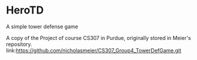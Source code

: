 # HeroTD
A simple tower defense game

A copy of the Project of course CS307 in Purdue, originally stored in Meier's repository. link:https://github.com/nicholasmeier/CS307_Group4_TowerDefGame.git
